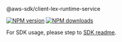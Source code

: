 @aws-sdk/client-lex-runtime-service

[![NPM version](https://img.shields.io/npm/v/@aws-sdk/client-lex-runtime-service/rc.svg)](https://www.npmjs.com/package/@aws-sdk/client-lex-runtime-service)
[![NPM downloads](https://img.shields.io/npm/dm/@aws-sdk/client-lex-runtime-service.svg)](https://www.npmjs.com/package/@aws-sdk/client-lex-runtime-service)

For SDK usage, please step to [SDK readme](https://github.com/aws/aws-sdk-js-v3).
